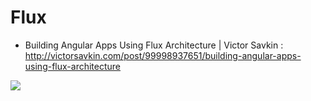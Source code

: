 Flux
===

- Building Angular Apps Using Flux Architecture | Victor Savkin : http://victorsavkin.com/post/99998937651/building-angular-apps-using-flux-architecture

![](http://media.tumblr.com/53db17b5ee004c98803f5673d349882f/tumblr_ndfxlbl9fC1qc0howo1_1280.png)
